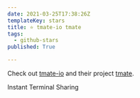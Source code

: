 ```yaml
---
date: 2021-03-25T17:38:26Z
templateKey: stars
title: ⭐ tmate-io tmate
tags:
  - github-stars
published: True

---
```


Check out [tmate-io](https://github.com/tmate-io) and their project [tmate](https://github.com/tmate-io/tmate).

Instant Terminal Sharing

